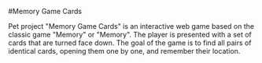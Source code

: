 #Memory Game Cards

Pet project "Memory Game Cards" is an interactive web game based on the classic game "Memory" or "Memory". The player is presented with a set of cards that are turned face down. The goal of the game is to find all pairs of identical cards, opening them one by one, and remember their location.
